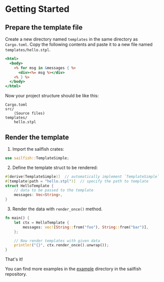 # Getting Started

## Prepare the template file

Create a new directory named `templates` in the same directory as `Cargo.toml`. Copy the following contents and paste it to a new file named `templates/hello.stpl`.

``` rhtml
<html>
  <body>
    <% for msg in &messages { %>
      <div><%= msg %></div>
    <% } %>
  </body>
</html>
```

Now your project structure should be like this:

```text
Cargo.toml
src/
    (Source files)
templates/
    hello.stpl
```

## Render the template

<ol><li>Import the sailfish crates:</li></ol>

```rust
use sailfish::TemplateSimple;
```

<ol start="2"><li>Define the template struct to be rendered:</li></ol>

```rust
#[derive(TemplateSimple)]  // automatically implement `TemplateSimple` trait
#[template(path = "hello.stpl")]  // specify the path to template
struct HelloTemplate {
    // data to be passed to the template
    messages: Vec<String>,
}
```

<ol start="3"><li>Render the data with <code>render_once()</code> method.</li></ol>

```rust
fn main() {
    let ctx = HelloTemplate {
        messages: vec![String::from("foo"), String::from("bar")],
    };

    // Now render templates with given data
    println!("{}", ctx.render_once().unwrap());
}
```

That's it!

You can find more examples in the [example](https://github.com/rust-sailfish/sailfish/tree/master/examples) directory in the sailfish repository.
